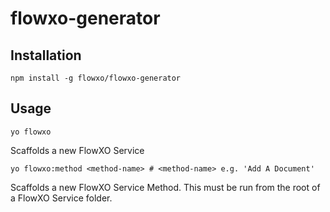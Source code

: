 flowxo-generator
================

## Installation
```
npm install -g flowxo/flowxo-generator
```

## Usage
```
yo flowxo
```
Scaffolds a new FlowXO Service

```
yo flowxo:method <method-name> # <method-name> e.g. 'Add A Document'
```
Scaffolds a new FlowXO Service Method. This must be run from the root of a FlowXO Service folder.

